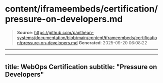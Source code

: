 # content/iframeembeds/certification/pressure-on-developers.md

> **Source**: https://github.com/pantheon-systems/documentation/blob/main/content/iframeembeds/certification/pressure-on-developers.md
> **Generated**: 2025-09-20 06:08:22

---

---
title: WebOps Certification
subtitle: "Pressure on Developers"
---

<Partial file="certification-guide/pressure-on-developers.md" />
